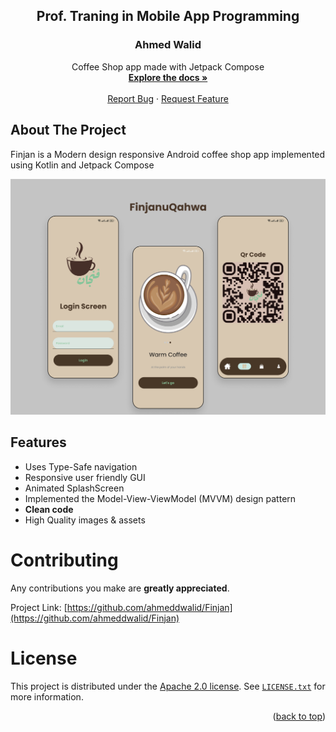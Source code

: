 <h2 align="center">Prof. Traning in Mobile App Programming</h2>
<h3 align="center">Ahmed Walid</h3>

<p align="center">
    Coffee Shop app made with Jetpack Compose
    <br />
    <a href="https://github.com/ahmeddwalid/Finjan/blob/main/README.md"><strong>Explore the docs »</strong></a>
    <br />
    <br />
    <a href="https://github.com/ahmeddwalid/Finjan/issues">Report Bug</a>
    ·
    <a href="https://github.com/ahmeddwalid/Finjan/pulls">Request Feature</a>
  </p>
</div>

<!-- ABOUT THE PROJECT -->
## About The Project
Finjan
is a Modern design responsive Android coffee shop app implemented using Kotlin and Jetpack Compose

![AppScreens](images/showcase.png)

<!-- FEATURES -->
## Features

- Uses Type-Safe navigation
- Responsive user friendly GUI
- Animated SplashScreen
- Implemented the Model-View-ViewModel (MVVM) design pattern
- **Clean code**
- High Quality images & assets


<!-- CONTRIBUTING -->
# Contributing

Any contributions you make are **greatly appreciated**.

Project Link: [https://github.com/ahmeddwalid/Finjan](https://github.com/ahmeddwalid/Finjan)


<!-- LICENSE -->
# License

This project is distributed under the [Apache 2.0 license](https://choosealicense.com/licenses/apache-2.0/). See
[```LICENSE.txt```](/LICENSE) for more information.

<p align="right">(<a href="#top">back to top</a>)</p>
